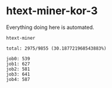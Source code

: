 # htext-miner-kor-3

Everything doing here is automated.

```
htext-miner

total: 2975/9855 (30.187721968543883%)

job0: 539
job1: 627
job2: 581
job3: 641
job4: 587
```